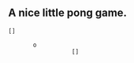 
A nice little pong game.
-------------------------

    []

           o     
                      []

